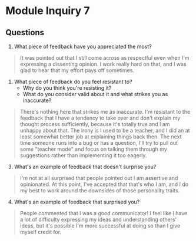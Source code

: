 # Module Inquiry 7

## Questions

1. What piece of feedback have you appreciated the most?
> It was pointed out that I still come across as respectful even when I'm expressing a dissenting opinion. I work really hard on that, and I was glad to hear that my effort pays off sometimes.
1. What piece of feedback do you feel resistant to?
    - Why do you think you're resisting it?
    - What do you consider valid about it and what strikes you as inaccurate?
> There's nothing here that strikes me as inaccurate. I'm resistant to the feedback that I have a tendency to take over and don't explain my thought process sufficiently, because it's totally true and I am unhappy about that. The irony is I used to be a teacher, and I did an at least somewhat better job at explaining things back then. The next time someone runs into a bug or has a question, I'll try to pull out some "teacher mode" and focus on talking them through my suggestions rather than implementing it too eagerly.
3. What's an example of feedback that doesn't surprise you?
> I'm not at all surprised that people pointed out I am assertive and opinionated. At this point, I've accepted that that's who I am, and I do my best to work around the downsides of those personality traits.
4. What's an example of feedback that surprised you?
> People commented that I was a good communicator! I feel like I have a lot of difficulty expressing my ideas and understanding others' ideas, but it's possible I'm more successful at doing so than I give myself credit for.